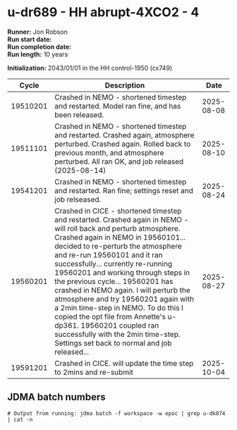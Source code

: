 # u-dr689 - HH abrupt-4XCO2 - 4

**Runner:** Jon Robson  
**Run start date:**  
**Run completion date:**   
**Run length:** 10 years  

**Initialization:** 2043/01/01 in the HH control-1950 (cx749)

| Cycle | Description | Date |
| --- | --- | --- |
| 19510201 | Crashed in NEMO - shortened timestep and restarted. Model ran fine, and has been released. | 2025-08-08 |
| 19511101 | Crashed in NEMO - shortened timestep and restarted. Crashed again, atmosphere perturbed. Crashed again. Rolled back to previous month, and atmosphere perturbed. All ran OK, and job released (2025-08-14) | 2025-08-10 |
| 19541201 | Crashed in NEMO - shortened timestep and restarted.  Ran fine; settings reset and job relseased. | 2025-08-24 |
| 19560201 | Crashed in CICE - shortened timestep and restarted. Crashed again in NEMO - will roll back and perturb atmosphere. Crashed again in NEMO in 19560101... decided to re-perturb the atmosphere and re-run 19560101 and it ran successfully... currently re-running 19560201 and working through steps in the previous cycle... 19560201 has crashed in NEMO again. I will perturb the atmosphere and try 19560201 again with a 2min time-step in NEMO. To do this I copied the opt file from Annette's u-dp361. 19560201 coupled ran successfully with the 2min time-step. Settings set back to normal and job released...  | 2025-08-27 |
| 19591201 | Crashed in CICE. will update the time step to 2mins and re-submit | 2025-10-04 |





## JDMA batch numbers
```
# Output from running: jdma batch -f workspace -w epoc | grep u-dk074 | cat -n


```
